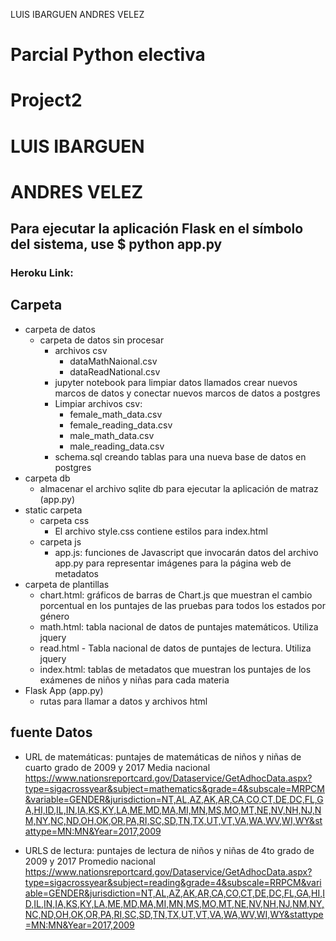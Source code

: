 LUIS IBARGUEN
ANDRES VELEZ

# Parcial Python electiva
# Project2
# LUIS IBARGUEN
# ANDRES VELEZ

## Para ejecutar la aplicación Flask en el símbolo del sistema, use $ python app.py

### Heroku Link: 

##  Carpeta 
* carpeta de datos
    * carpeta de datos sin procesar  
        * archivos csv  
            * dataMathNaional.csv
            * dataReadNational.csv
        * jupyter notebook  para limpiar datos llamados crear nuevos marcos de datos y conectar nuevos marcos de datos a postgres
        * Limpiar archivos csv: 
            * female_math_data.csv
            * female_reading_data.csv
            * male_math_data.csv
            * male_reading_data.csv
        * schema.sql creando tablas para una nueva base de datos en postgres 
* carpeta db
    * almacenar el archivo sqlite db para ejecutar la aplicación de matraz (app.py)
* static carpeta 
    * carpeta css
        * El archivo style.css contiene estilos para index.html
    * carpeta js
        * app.js: funciones de Javascript que invocarán datos del archivo app.py para representar imágenes para la página web de metadatos
* carpeta de plantillas
    * chart.html: gráficos de barras de Chart.js que muestran el cambio porcentual en los puntajes de las pruebas para todos los estados por género 
    * math.html: tabla nacional de datos de puntajes matemáticos. Utiliza jquery 
    * read.html - Tabla nacional de datos de puntajes de lectura. Utiliza jquery
    * index.html: tablas de metadatos que muestran los puntajes de los exámenes de niños y niñas para cada materia
* Flask App (app.py)  
    * rutas para llamar a datos y archivos html 


## fuente Datos 

* URL de matemáticas: puntajes de matemáticas de niños y niñas de cuarto grado de 2009 y 2017 
Media nacional 
 https://www.nationsreportcard.gov/Dataservice/GetAdhocData.aspx?type=sigacrossyear&subject=mathematics&grade=4&subscale=MRPCM&variable=GENDER&jurisdiction=NT,AL,AZ,AK,AR,CA,CO,CT,DE,DC,FL,GA,HI,ID,IL,IN,IA,KS,KY,LA,ME,MD,MA,MI,MN,MS,MO,MT,NE,NV,NH,NJ,NM,NY,NC,ND,OH,OK,OR,PA,RI,SC,SD,TN,TX,UT,VT,VA,WA,WV,WI,WY&stattype=MN:MN&Year=2017,2009

* URLS de lectura: puntajes de lectura de niños y niñas de 4to grado de 2009 y 2017 
Promedio nacional  https://www.nationsreportcard.gov/Dataservice/GetAdhocData.aspx?type=sigacrossyear&subject=reading&grade=4&subscale=RRPCM&variable=GENDER&jurisdiction=NT,AL,AZ,AK,AR,CA,CO,CT,DE,DC,FL,GA,HI,ID,IL,IN,IA,KS,KY,LA,ME,MD,MA,MI,MN,MS,MO,MT,NE,NV,NH,NJ,NM,NY,NC,ND,OH,OK,OR,PA,RI,SC,SD,TN,TX,UT,VT,VA,WA,WV,WI,WY&stattype=MN:MN&Year=2017,2009

